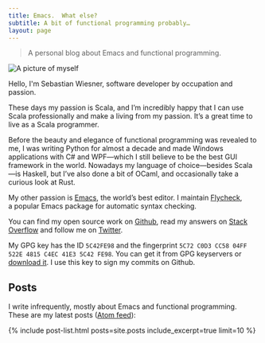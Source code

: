 ```yaml
---
title: Emacs.  What else?
subtitle: A bit of functional programming probably…
layout: page
---
```


> A personal blog about Emacs and functional programming.

<div>
<img class="myself" src="{{site.baseurl}}/images/me.jpg"
     alt="A picture of myself"/>
</div>

Hello, I'm Sebastian Wiesner, software developer by occupation and passion.

These days my passion is Scala, and I’m incredibly happy that I can use Scala
professionally and make a living from my passion.  It’s a great time to live as
a Scala programmer.

Before the beauty and elegance of functional programming was revealed to me,
I was writing Python for almost a decade and made Windows applications with C#
and WPF—which I still believe to be the best GUI framework in the world.
Nowadays my language of choice—besides Scala—is Haskell, but I’ve also done a
bit of OCaml, and occasionally take a curious look at Rust.

My other passion is [Emacs][], the world’s best editor.  I maintain
[Flycheck][], a popular Emacs package for automatic syntax checking.

You can find my open source work on [Github][], read my answers on
[Stack Overflow][] and follow me on [Twitter][].

My GPG key has the ID `5C42FE98` and the fingerprint `5C72 C0D3 CC58 04FF 522E
4815 C4EC 41E3 5C42 FE98`.  You can get it from GPG keyservers or
[download it]({{site.baseurl}}/public-key.txt).  I use this key to sign my
commits on Github.

## Posts ##

I write infrequently, mostly about Emacs and functional programming.  These are
my latest posts ([Atom feed]({{site.baseurl}}/feed.atom)):

{% include post-list.html posts=site.posts include_excerpt=true limit=10 %}

[Flycheck]: http://www.flycheck.org
[Github]: https://github.com/lunaryorn
[Stack Overflow]: http://stackoverflow.com/users/355252/lunaryorn
[Twitter]: https://twitter.com/lunaryorn
[Emacs]: {{site.baseurl}}/pages/emacs.html
